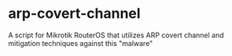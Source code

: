 # arp-covert-channel
A script for Mikrotik RouterOS that utilizes ARP covert channel and mitigation techniques against this "malware"
